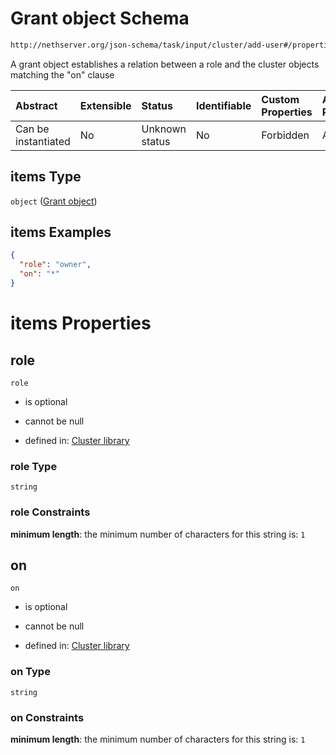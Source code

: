 # Grant object Schema

```txt
http://nethserver.org/json-schema/task/input/cluster/add-user#/properties/grant/items
```

A grant object establishes a relation between a role and the cluster objects matching the "on" clause

| Abstract            | Extensible | Status         | Identifiable | Custom Properties | Additional Properties | Access Restrictions | Defined In                                                         |
| :------------------ | :--------- | :------------- | :----------- | :---------------- | :-------------------- | :------------------ | :----------------------------------------------------------------- |
| Can be instantiated | No         | Unknown status | No           | Forbidden         | Allowed               | none                | [validate-input.json*](validate-input.json "open original schema") |

## items Type

`object` ([Grant object](cluster-defs-definitions-grant-object.md))

## items Examples

```json
{
  "role": "owner",
  "on": "*"
}
```

# items Properties



## role



`role`

*   is optional

*   cannot be null

*   defined in: [Cluster library](cluster-defs-definitions-grant-object-properties-role.md "http://nethserver.org/json-schema/task/library/cluster#/definitions/grant-object/properties/role")

### role Type

`string`

### role Constraints

**minimum length**: the minimum number of characters for this string is: `1`

## on



`on`

*   is optional

*   cannot be null

*   defined in: [Cluster library](cluster-defs-definitions-grant-object-properties-on.md "http://nethserver.org/json-schema/task/library/cluster#/definitions/grant-object/properties/on")

### on Type

`string`

### on Constraints

**minimum length**: the minimum number of characters for this string is: `1`
